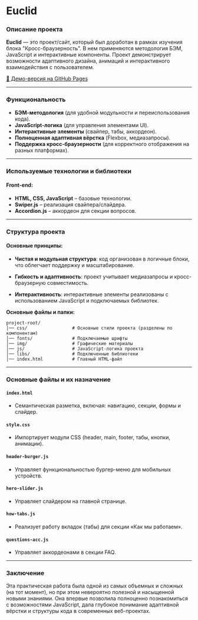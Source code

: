 # Euclid

### Описание проекта

**Euclid** — это проект/сайт, который был доработан в рамках изучения блока "Кросс-браузерность". В нем применяются методология БЭМ, JavaScript и интерактивные компоненты. Проект демонстрирует возможности адаптивного дизайна, анимаций и интерактивного взаимодействия с пользователем.

[🔗 Демо-версия на GitHub Pages](https://matowdev.github.io/fullstack-js-by-skillbox/core-courses/2-web-layout-basic-level/16_Cross_Browser/16_7_Practical_Work_16_Cross_Browser/)

---

### Функциональность

- **БЭМ-методология** (для удобной модульности и переиспользования кода).
- **JavaScript-логика** (для управления элементами UI).
- **Интерактивные элементы** (свайпер, табы, аккордеон).
- **Полноценная адаптивная вёрстка** (Flexbox, медиазапросы).
- **Поддержка кросс-браузерности** (для корректного отображения на разных платформах).

---

### Используемые технологии и библиотеки

#### Front-end:

- **HTML, CSS, JavaScript** – базовые технологии.
- **Swiper.js** – реализация свайпера/слайдера.
- **Accordion.js** – аккордеон для секции вопросов.

---

### Структура проекта

#### Основные принципы:

- **Чистая и модульная структура**: код организован в логичные блоки, что облегчает поддержку и масштабирование.

- **Гибкость и адаптивность**: проект учитывает медиазапросы и кросс-браузерную совместимость.

- **Интерактивность**: интерактивные элементы реализованы с использованием JavaScript и подключаемых библиотек.

**Основные файлы и папки:**

```
project-root/
│── css/                 # Основные стили проекта (разделены по компонентам)
│── fonts/               # Подключаемые шрифты
│── img/                 # Графические материалы
│── js/                  # JavaScript-логика проекта
│── libs/                # Подключенные библиотеки
│── index.html           # Главный HTML-файл
```

---

### Основные файлы и их назначение

#### `index.html`

- Семантическая разметка, включая: навигацию, секции, формы и слайдер.

#### `style.css`

- Импортирует модули CSS (header, main, footer, табы, кнопки, анимации).

#### `header-burger.js`

- Управляет функциональностью бургер-меню для мобильных устройств.

#### `hero-slider.js`

- Управляет слайдером на главной странице.

#### `how-tabs.js`

- Реализует работу вкладок (табы) для секции «Как мы работаем».

#### `questions-acc.js`

- Управляет аккордеонами в секции FAQ.

---

### Заключение

Эта практическая работа была одной из самых объемных и сложных (на тот момент), но при этом невероятно полезной и насыщенной новыми знаниями. Она впервые позволила полноценно познакомиться с возможностями JavaScript, дала глубокое понимание адаптивной вёрстки и структуры кода в современных веб-проектах.
